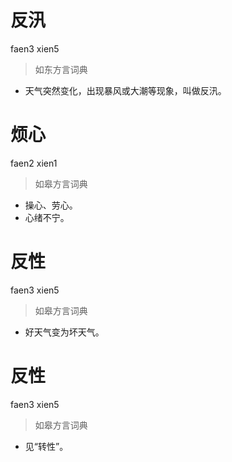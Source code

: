 # 反汛
faen3 xien5
> 如东方言词典
- 天气突然变化，出现暴风或大潮等现象，叫做反汛。

# 烦心
faen2 xien1
> 如皋方言词典
- 操心、劳心。
- 心绪不宁。

# 反性
faen3 xien5
> 如皋方言词典
- 好天气变为坏天气。

# 反性
faen3 xien5
> 如皋方言词典
- 见“转性”。
